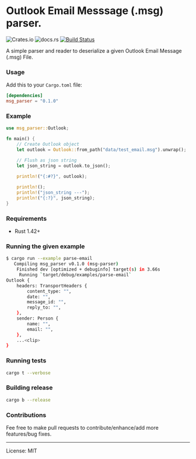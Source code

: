 Outlook Email Messsage (.msg) parser.
=======================================
![Crates.io](https://img.shields.io/crates/v/msg_parser)
![docs.rs](https://img.shields.io/docsrs/msg_parser)
[![Build Status](https://travis-ci.com/marirs/msg-parser-rs.svg?branch=master)](https://travis-ci.com/marirs/msg-parser-rs)

A simple parser and reader to deserialize a given Outlook Email Message (.msg) File.  

### Usage
Add this to your `Cargo.toml` file:
```toml
[dependencies]
msg_parser = "0.1.0"
```

### Example

```rust
use msg_parser::Outlook;

fn main() {
    // Create Outlook object
    let outlook = Outlook::from_path("data/test_email.msg").unwrap();

    // Flush as json string
    let json_string = outlook.to_json();

    println!("{:#?}", outlook);
    
    println!();
    println!("json_string ---");
    println!("{:?}", json_string);
}

```

### Requirements
- Rust 1.42+

### Running the given example
```bash
$ cargo run --example parse-email
   Compiling msg_parser v0.1.0 (msg-parser)
    Finished dev [optimized + debuginfo] target(s) in 3.66s
     Running `target/debug/examples/parse-email`
Outlook {
    headers: TransportHeaders {
        content_type: "",
        date: "",
        message_id: "",
        reply_to: "",
    },
    sender: Person {
        name: "",
        email: "",
    },
    ...<clip>
}
```

### Running tests
```bash
cargo t --verbose
```

### Building release
```bash
cargo b --release
```

### Contributions

Fee free to make pull requests to contribute/enhance/add more features/bug fixes.

---
License: MIT